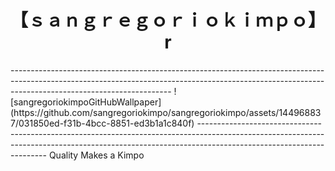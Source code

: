 <h1 align="center">【﻿ｓａｎｇｒｅｇｏｒｉｏｋｉｍｐｏ】r</h1>
----------------------------------------------------------------------------------------------------------------------------------------------------------------------------------------------------
![sangregoriokimpoGitHubWallpaper](https://github.com/sangregoriokimpo/sangregoriokimpo/assets/144968837/031850ed-f31b-4bcc-8851-ed3b1a1c840f)
----------------------------------------------------------------------------------------------------------------------------------------------------------------------------------------------------
Quality Makes a Kimpo
